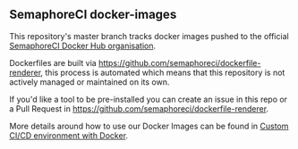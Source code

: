 ## SemaphoreCI docker-images

This repository's master branch tracks docker images pushed to the official [SemaphoreCI Docker Hub organisation](https://hub.docker.com/u/semaphoreci).

Dockerfiles are built via https://github.com/semaphoreci/dockerfile-renderer, this process is automated which means that this repository is not actively managed or maintained on its own.

If you'd like a tool to be pre-installed you can create an issue in this repo or a Pull Request in https://github.com/semaphoreci/dockerfile-renderer.

More details around how to use our Docker Images can be found in [Custom CI/CD environment with Docker](https://docs.semaphoreci.com/article/127-custom-ci-cd-environment-with-docker).
